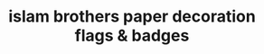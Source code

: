 ---
title: "islam brothers paper decoration flags & badges"
url: /karachi/islam-brothers-paper-decoration-flags-and-badges/
shop: shop
---